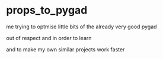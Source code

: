 # props_to_pygad

me trying to optmise little bits of the already very good pygad

out of respect and in order to learn

and to make my own similar projects work faster

